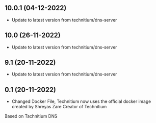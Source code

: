 
## 10.0.1 (04-12-2022)
- Update to latest version from technitium/dns-server

## 10.0 (26-11-2022)
- Update to latest version from technitium/dns-server

## 9.1 (20-11-2022)
- Update to latest version from technitium/dns-server

## 0.1 (20-11-2022)
- Changed Docker File, Technitium now uses the official docker image created by Shreyas Zare Creator of Technitium


Based on Tachnitium DNS
